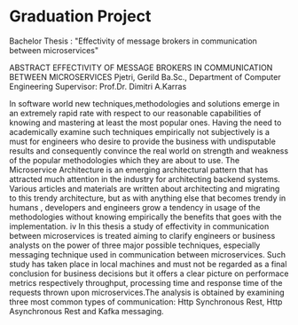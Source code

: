 # Graduation Project

Bachelor Thesis : "Effectivity of message brokers in communication between microservices"

ABSTRACT
EFFECTIVITY OF MESSAGE BROKERS IN COMMUNICATION
BETWEEN MICROSERVICES
Pjetri, Gerild
Ba.Sc., Department of Computer Engineering
Supervisor: Prof.Dr. Dimitri A.Karras


In software world new techniques,methodologies and solutions emerge in an extremely
rapid rate with respect to our reasonable capabilities of knowing and mastering at least
the most popular ones.
Having the need to academically examine such techniques empirically not subjectively
is a must for engineers who desire to provide the business with undisputable results
and consequently convince the real world on strength and weakness of the popular
methodologies which they are about to use.
The Microservice Architecture is an emerging architectural pattern that has attracted
much attention in the industry for architecting backend systems.
Various articles and materials are written about architecting and migrating to this
trendy architecture, but as with anything else that becomes trendy in humans , developers and engineers grow a tendency in usage of the methodologies without knowing
empirically the benefits that goes with the implementation.
iv
In this thesis a study of effectivity in communication between microservices is treated
aiming to clarify engineers or business analysts on the power of three major possible
techniques, especially messaging technique used in communication between microservices.
Such study has taken place in local machines and must not be regarded as a final
conclusion for business decisions but it offers a clear picture on performace metrics
respectively throughput, processing time and response time of the requests thrown
upon microservices.The analysis is obtained by examining three most common types
of communication: Http Synchronous Rest, Http Asynchronous Rest and Kafka messaging.
